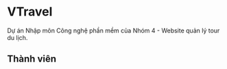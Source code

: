 # VTravel
Dự án Nhập môn Công nghệ phần mềm của Nhóm 4 - Website quản lý tour du lịch.

## Thành viên
